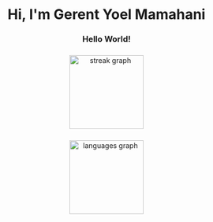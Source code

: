 <h1 align="center">Hi, I'm Gerent Yoel Mamahani </h1>

###

<h3 align="center">Hello World!</h3>

###

<div align="center">
  <img src="https://streak-stats.demolab.com?user=grnyoel&locale=en&mode=daily&theme=tokyonight&hide_border=true&border_radius=5&order=3" height="150" alt="streak graph"  />
</div>

###

<div align="center">
  <img src="https://github-readme-stats.vercel.app/api/top-langs?username=grnyoel&locale=en&hide_title=false&layout=compact&card_width=320&langs_count=6&theme=tokyonight&hide_border=true&order=2" height="150" alt="languages graph"  />
</div>

###
